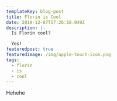 ```yaml
---
templateKey: blog-post
title: Florin is Cool
date: 2019-12-07T17:26:18.049Z
description: |-
  Is Florin cool?

  Yes!
featuredpost: true
featuredimage: /img/apple-touch-icon.png
tags:
  - florin
  - is
  - cool
---
```

Hehehe
